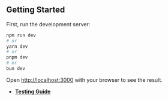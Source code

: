 ## Getting Started

First, run the development server:

```bash
npm run dev
# or
yarn dev
# or
pnpm dev
# or
bun dev
```

<!-- 76b43cc9-cb88-4dad-904a-3f79a793977a -->

Open [http://localhost:3000](http://localhost:3000) with your browser to see the result.

- **[Testing Guide](../README.md#-testing-the-setup)**
